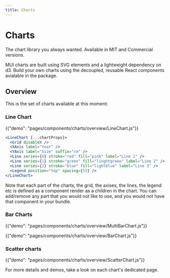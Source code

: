 ```yaml
---
title: Charts
---
```


# Charts

<p class="description">The chart library you always wanted. Available in MIT and Commercial versions.</p>

MUI charts are built using SVG elements and a lightweight dependency on d3.
Build your own charts using the decoupled, reusable React components avialable in the package.

## Overview

This is the set of charts available at this moment:

### Line Chart

{{"demo": "pages/components/charts/overview/LineChart.js"}}

```jsx
<LineChart {...chartProps}>
  <Grid disableX />
  <XAxis label="Year" />
  <YAxis label="Size" suffix="cm" />
  <Line series={0} stroke="red" fill="pink" label="Line 1" />
  <Line series={1} stroke="green" fill="linghtgreen" label="Line 2" />
  <Line series={2} stroke="blue" fill="lightblue" label="Line 3" />
  <Legend position="top" spacing={55} />
</LineChart>
```

Note that each part of the charts, the grid, the axises, the lines, the legend etc is defined as a component render as a children in the chart.
You can add/remove any part that you would not like to use, and you would not have that component in your bundle.

### Bar Charts

{{"demo": "pages/components/charts/overview/MultiBarChart.js"}}

{{"demo": "pages/components/charts/overview/BarChart.js"}}

### Scatter charts

{{"demo": "pages/components/charts/overview/ScatterChart.js"}}

For more details and demos, take a look on each chart's dedicated page.